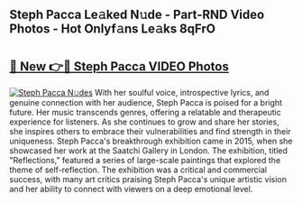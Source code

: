 ## Steph Pacca Le𝚊ked N𝚞de - Part-RND Video Photos - Hot Onlyf𝚊ns Le𝚊ks 8qFrO

# <h2><a href="http://ab27665.deff.icu/?id=Steph+Pacca">🔗 New 👉🔴 Steph Pacca VIDEO Photos</a></h2>

[![Steph Pacca N𝚞des](https://i.imgur.com/rIISA9y.gif)](http://ab27665.deff.icu/?id=Steph+Pacca)
With her soulful voice, introspective lyrics, and genuine connection with her audience, Steph Pacca is poised for a bright future. Her music transcends genres, offering a relatable and therapeutic experience for listeners. As she continues to grow and share her stories, she inspires others to embrace their vulnerabilities and find strength in their uniqueness. Steph Pacca's breakthrough exhibition came in 2015, when she showcased her work at the Saatchi Gallery in London. The exhibition, titled "Reflections," featured a series of large-scale paintings that explored the theme of self-reflection. The exhibition was a critical and commercial success, with many art critics praising Steph Pacca's unique artistic vision and her ability to connect with viewers on a deep emotional level.
